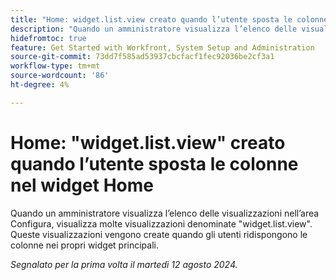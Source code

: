 ```yaml
---
title: "Home: widget.list.view creato quando l’utente sposta le colonne nel widget Home"
description: "Quando un amministratore visualizza l’elenco delle visualizzazioni nell’area Configura, visualizza molte visualizzazioni denominate widget.list.view. Queste visualizzazioni vengono create quando gli utenti ridispongono le colonne nei propri widget principali."
hidefromtoc: true
feature: Get Started with Workfront, System Setup and Administration
source-git-commit: 73dd7f585ad53937cbcfacf1fec92036be2cf3a1
workflow-type: tm+mt
source-wordcount: '86'
ht-degree: 4%

---
```



# Home: &quot;widget.list.view&quot; creato quando l’utente sposta le colonne nel widget Home

Quando un amministratore visualizza l’elenco delle visualizzazioni nell’area Configura, visualizza molte visualizzazioni denominate &quot;widget.list.view&quot;. Queste visualizzazioni vengono create quando gli utenti ridispongono le colonne nei propri widget principali.

_Segnalato per la prima volta il martedì 12 agosto 2024._
